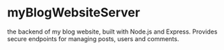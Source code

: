 # myBlogWebsiteServer
the backend of my blog website, built with Node.js and Express. Provides secure endpoints for managing posts, users and comments.
